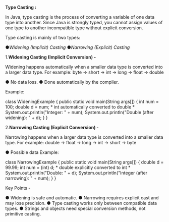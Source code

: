 
**Type Casting :**

In Java, type casting is the process of converting a variable of one data type into another. Since Java is strongly typed, 
you cannot assign values of one type to another incompatible type without explicit conversion.

Type casting is mainly of two types:

●*Widening (Implicit) Casting*
●*Narrowing (Explicit) Casting*

1.**Widening Casting (Implicit Conversion) -**

Widening happens automatically when a smaller data type is converted into a larger data type.
For example: byte → short → int → long → float → double

● No data loss.
● Done automatically by the compiler.

Example:

class WideningExample
{
  public static void main(String args[])
  {
    int num = 100;
    double d = num; * int automatically converted to double *
    System.out.println("Integer: " + num);
    System.out.println("Double (after widening): " + d);
  }
}

2.**Narrowing Casting (Explicit Conversion) -**

Narrowing happens when a larger data type is converted into a smaller data type.
For example: double → float → long → int → short → byte

● Possible data
Example:

class NarrowingExample
{
public static void main(String args[])
  {
    double d = 99.99;
    int num = (int) d; * double explicitly converted to int *
    System.out.println("Double: " + d);
    System.out.println("Integer (after narrowing): " + num);
  }
}

Key Points -

● Widening is safe and automatic.
● Narrowing requires explicit cast and may lose precision.
● Type casting works only between compatible data types.
● Strings and objects need special conversion methods, not primitive casting.
